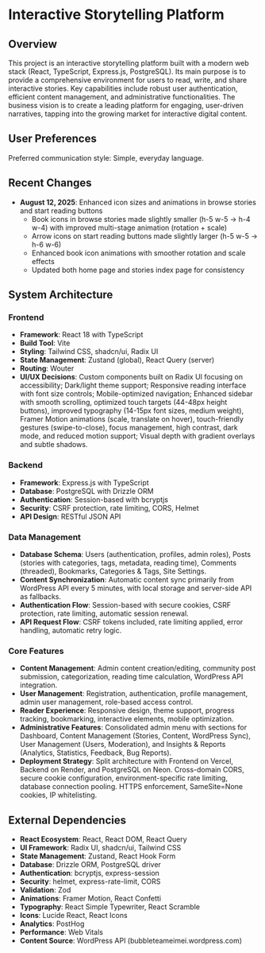 # Interactive Storytelling Platform

## Overview
This project is an interactive storytelling platform built with a modern web stack (React, TypeScript, Express.js, PostgreSQL). Its main purpose is to provide a comprehensive environment for users to read, write, and share interactive stories. Key capabilities include robust user authentication, efficient content management, and administrative functionalities. The business vision is to create a leading platform for engaging, user-driven narratives, tapping into the growing market for interactive digital content.

## User Preferences
Preferred communication style: Simple, everyday language.

## Recent Changes
- **August 12, 2025**: Enhanced icon sizes and animations in browse stories and start reading buttons
  - Book icons in browse stories made slightly smaller (h-5 w-5 → h-4 w-4) with improved multi-stage animation (rotation + scale)
  - Arrow icons on start reading buttons made slightly larger (h-5 w-5 → h-6 w-6)  
  - Enhanced book icon animations with smoother rotation and scale effects
  - Updated both home page and stories index page for consistency

## System Architecture

### Frontend
- **Framework**: React 18 with TypeScript
- **Build Tool**: Vite
- **Styling**: Tailwind CSS, shadcn/ui, Radix UI
- **State Management**: Zustand (global), React Query (server)
- **Routing**: Wouter
- **UI/UX Decisions**: Custom components built on Radix UI focusing on accessibility; Dark/light theme support; Responsive reading interface with font size controls; Mobile-optimized navigation; Enhanced sidebar with smooth scrolling, optimized touch targets (44-48px height buttons), improved typography (14-15px font sizes, medium weight), Framer Motion animations (scale, translate on hover), touch-friendly gestures (swipe-to-close), focus management, high contrast, dark mode, and reduced motion support; Visual depth with gradient overlays and subtle shadows.

### Backend
- **Framework**: Express.js with TypeScript
- **Database**: PostgreSQL with Drizzle ORM
- **Authentication**: Session-based with bcryptjs
- **Security**: CSRF protection, rate limiting, CORS, Helmet
- **API Design**: RESTful JSON API

### Data Management
- **Database Schema**: Users (authentication, profiles, admin roles), Posts (stories with categories, tags, metadata, reading time), Comments (threaded), Bookmarks, Categories & Tags, Site Settings.
- **Content Synchronization**: Automatic content sync primarily from WordPress API every 5 minutes, with local storage and server-side API as fallbacks.
- **Authentication Flow**: Session-based with secure cookies, CSRF protection, rate limiting, automatic session renewal.
- **API Request Flow**: CSRF tokens included, rate limiting applied, error handling, automatic retry logic.

### Core Features
- **Content Management**: Admin content creation/editing, community post submission, categorization, reading time calculation, WordPress API integration.
- **User Management**: Registration, authentication, profile management, admin user management, role-based access control.
- **Reader Experience**: Responsive design, theme support, progress tracking, bookmarking, interactive elements, mobile optimization.
- **Administrative Features**: Consolidated admin menu with sections for Dashboard, Content Management (Stories, Content, WordPress Sync), User Management (Users, Moderation), and Insights & Reports (Analytics, Statistics, Feedback, Bug Reports).
- **Deployment Strategy**: Split architecture with Frontend on Vercel, Backend on Render, and PostgreSQL on Neon. Cross-domain CORS, secure cookie configuration, environment-specific rate limiting, database connection pooling. HTTPS enforcement, SameSite=None cookies, IP whitelisting.

## External Dependencies
- **React Ecosystem**: React, React DOM, React Query
- **UI Framework**: Radix UI, shadcn/ui, Tailwind CSS
- **State Management**: Zustand, React Hook Form
- **Database**: Drizzle ORM, PostgreSQL driver
- **Authentication**: bcryptjs, express-session
- **Security**: helmet, express-rate-limit, CORS
- **Validation**: Zod
- **Animations**: Framer Motion, React Confetti
- **Typography**: React Simple Typewriter, React Scramble
- **Icons**: Lucide React, React Icons
- **Analytics**: PostHog
- **Performance**: Web Vitals
- **Content Source**: WordPress API (bubbleteameimei.wordpress.com)